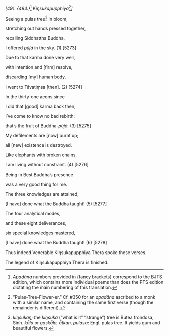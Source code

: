 *\[491. {494.}*[^1] *Kiŋsukapupphiya*[^2]*\]*

Seeing a pulas tree[^3] in bloom,

stretching out hands pressed together,

recalling Siddhattha Buddha,

I offered *pūjā* in the sky. (1) \[5273\]

Due to that karma done very well,

with intention and \[firm\] resolve,

discarding \[my\] human body,

I went to Tāvatiṃsa \[then\]. (2) \[5274\]

In the thirty-one aeons since

I did that \[good\] karma back then,

I’ve come to know no bad rebirth:

that’s the fruit of Buddha-*pūjā.* (3) \[5275\]

My defilements are \[now\] burnt up;

all \[new\] existence is destroyed.

Like elephants with broken chains,

I am living without constraint. (4) \[5276\]

Being in Best Buddha’s presence

was a very good thing for me.

The three knowledges are attained;

\[I have\] done what the Buddha taught! (5) \[5277\]

The four analytical modes,

and these eight deliverances,

six special knowledges mastered,

\[I have\] done what the Buddha taught! (6) \[5278\]

Thus indeed Venerable Kiŋsukapupphiya Thera spoke these verses.

The legend of Kiŋsukapupphiya Thera is finished.

[^1]: *Apadāna* numbers provided in {fancy brackets} correspond to the
    BJTS edition, which contains more individual poems than does the PTS
    edition dictating the main numbering of this translation.

[^2]: ”Pulas-Tree-Flower-er.” Cf. \#350 for an *apadāna* ascribed to a
    monk with a similar name, and containing the same first verse
    (though the remainder is different).

[^3]: *kiŋsukaŋ; t*he *kiŋsuka* (“what is it” “strange”) tree is Butea
    frondosa, Sinh. *kǟla* or *gaskǟla, ǟtkan, pulāṣa;* Engl. pulas
    tree. It yields gum and beautiful flowers.
